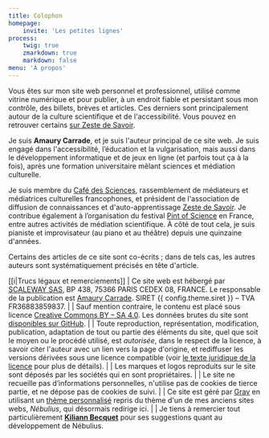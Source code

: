 ```yaml
---
title: Colophon
homepage:
    invite: 'Les petites lignes'
process:
    twig: true
    zmarkdown: true
    markdown: false
menu: 'À propos'
---
```


Vous êtes sur mon site web personnel et professionnel, utilisé comme vitrine numérique et pour publier, à un endroit fiable et persistant sous mon contrôle, des billets, brèves et articles. Ces derniers sont principalement autour de la culture scientifique et de l'accessibilité. Vous pouvez en retrouver certains [sur Zeste de Savoir](https://zestedesavoir.com/@Amaury).

Je suis **Amaury Carrade**, et je suis l'auteur principal de ce site web. Je suis engagé dans l'accessibilité, l’éducation et la vulgarisation, mais aussi dans le développement informatique et de jeux en ligne (et parfois tout ça à la fois), après une formation universitaire mêlant sciences et médiation culturelle.

Je suis membre du [Café des Sciences](https://cafe-sciences.org), rassemblement de médiateurs et médiatrices culturelles francophones, et président de l'association de diffusion de connaissances et d'auto-apprentissage [Zeste de Savoir](https://zestedesavoir.com). Je contribue également à l’organisation du festival [Pint of Science](https://pintofscience.fr/) en France, entre autres activités de médiation scientifique. À côté de tout cela, je suis pianiste et improvisateur (au piano et au théâtre) depuis une quinzaine d'années.

Certains des articles de ce site sont co-écrits ; dans de tels cas, les autres auteurs sont systématiquement précisés en tête d'article. 

[[i|Trucs légaux et remerciements]]
| Ce site web est hébergé par [SCALEWAY SAS](https://www.scaleway.com/fr/), BP 438, 75366 PARIS CEDEX 08, FRANCE. Le responsable de la publication est [Amaury Carrade](/contact). SIRET {{ config.theme.siret }} – TVA FR36883859837.
| 
| Sauf mention contraire, le contenu est placé sous licence [Creative Commons BY – SA 4.0](https://creativecommons.org/licenses/by-sa/4.0/deed.fr). Les données brutes du site sont [disponibles sur GitHub](https://github.com/AmauryCarrade/amaury.carrade.eu).
|
| Toute reproduction, représentation, modification, publication, adaptation de tout ou partie des éléments du site, quel que soit le moyen ou le procédé utilisé, est _autorisée_, dans le respect de la licence, à savoir citer l'auteur avec un lien vers la page d'origine, et rediffuser les versions dérivées sous une licence compatible (voir [le texte juridique de la licence](https://creativecommons.org/licenses/by-sa/4.0/legalcode.fr) pour plus de détails).
|
| Les marques et logos reproduits sur le site sont déposés par les sociétés qui en sont propriétaires.
|
| Le site ne recueille pas d’informations personnelles, n'utilise pas de cookies de tierce partie, et ne dépose pas de cookies de suivi.
|
| Ce site est géré par [Grav](https://getgrav.org) en utilisant un [thème personnalisé](https://github.com/AmauryCarrade/grav-theme-amaury-carrade) repris du thème d'un de mes anciens sites webs, _Nébulius_, qui désormais redirige ici.
|
| Je tiens à remercier tout particulièrement **[Kiliann Becquet](https://kiliannbecquet.fr/)** pour ses suggestions quant au développement de Nébulius.